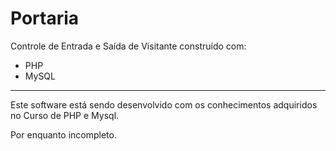 Portaria
=======

Controle de Entrada e Saída de Visitante construído com:
* PHP 
* MySQL
---------------
Este software está sendo desenvolvido com os conhecimentos adquiridos no Curso de PHP e Mysql.

Por enquanto incompleto.